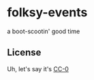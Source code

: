 folksy-events
=============

a boot-scootin' good time

## License
Uh, let's say it's [CC-0](http://creativecommons.org/publicdomain/zero/1.0/)
